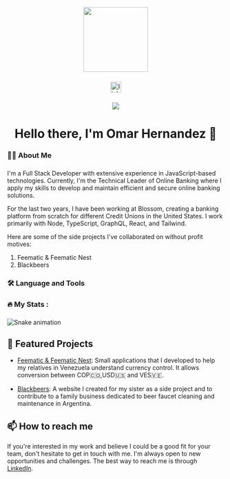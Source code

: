 <div align="center">
  <img height="150" src="https://avatars.githubusercontent.com/u/86250007?v=4"  />
</div>

###

<div align="center">
  <a href="https://www.linkedin.com/in/omar-bastos/">
    <img src="https://img.shields.io/static/v1?message=LinkedIn&logo=linkedin&label=&color=0077B5&logoColor=white&labelColor=&style=for-the-badge" height="25" alt="linkedin logo"  />
  </a>
</div>

###

<div align="center">
  <img src="https://visitor-badge.laobi.icu/badge?page_id=omar-hernandez-bastos.omar-hernandez-bastos"  />
</div>

###

<h1 align="center">Hello there, I'm Omar Hernandez 👋</h1>

###

<h3 align="left">👨‍💻  About Me</h3>

###

<p align="left">
I'm a Full Stack Developer with extensive experience in JavaScript-based technologies. Currently, I'm the Technical Leader of Online Banking where I apply my skills to develop and maintain efficient and secure online banking solutions. 

For the last two years, I have been working at Blossom, creating a banking platform from scratch for different Credit Unions in the United States. I work primarily with Node, TypeScript, GraphQL, React, and Tailwind.

Here are some of the side projects I've collaborated on without profit motives:

1. Feematic & Feematic Nest
2. Blackbeers
</p>

###

<h3 align="left">🛠 Language and Tools</h3>

###

<div align="left">
  <!-- add your language and tools here -->
</div>

###

<h3 align="left">🔥   My Stats :</h3>

###

<img src="https://raw.githubusercontent.com/omar-hernandez-bastos/omar-hernandez-bastos/output/snake.svg" alt="Snake animation" />


###

## 🔗 Featured Projects

- [Feematic & Feematic Nest](https://feematic.netlify.com): Small applications that I developed to help my relatives in Venezuela understand currency control. It allows conversion between COP🇨🇴,USD🇺🇸 and VES🇻🇪. 

- [Blackbeers](https://blackbeers.com.ar): A website I created for my sister as a side project and to contribute to a family business dedicated to beer faucet cleaning and maintenance in Argentina.

## 📫 How to reach me

If you're interested in my work and believe I could be a good fit for your team, don't hesitate to get in touch with me. I'm always open to new opportunities and challenges. The best way to reach me is through [LinkedIn](https://www.linkedin.com/in/omar-bastos/).

